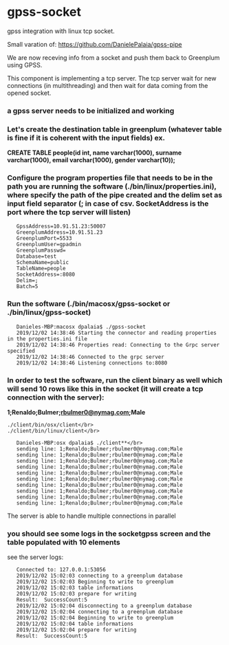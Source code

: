# gpss-socket

gpss integration with linux tcp socket.

Small varation of:
https://github.com/DanielePalaia/gpss-pipe

We are now receving info from a socket and push them back to Greenplum using GPSS.

This component is implementing a tcp server. The tcp server wait for new connections (in multithreading) and then wait for data coming from the opened socket. </br>

### a gpss server needs to be initialized and working </br>

### Let's create the destination table in greenplum (whatever table is fine if it is coherent with the input fields) ex. </br>

   **CREATE TABLE people(id int, name varchar(1000), surname varchar(1000), email varchar(1000), gender varchar(10));** </br>

### Configure the program properties file that needs to be in the path you are running the software (./bin/linux/properties.ini), where specify the path of the pipe created and the delim set as input field separator (; in case of csv. **SocketAddress** is the port where the tcp server will listen) </br>

```
   GpssAddress=10.91.51.23:50007
   GreenplumAddress=10.91.51.23
   GreenplumPort=5533
   GreenplumUser=gpadmin
   GreenplumPasswd=
   Database=test
   SchemaName=public
   TableName=people
   SocketAddress=:8080
   Delim=;
   Batch=5
```   

### Run the software (./bin/macosx/gpss-socket or ./bin/linux/gpss-socket) </br>

```
   Danieles-MBP:macosx dpalaia$ ./gpss-socket
   2019/12/02 14:38:46 Starting the connector and reading properties in the properties.ini file
   2019/12/02 14:38:46 Properties read: Connecting to the Grpc server specified
   2019/12/02 14:38:46 Connected to the grpc server
   2019/12/02 14:38:46 Listening connections to:8080
```

### In order to test the software, run the client binary as well which will send 10 rows like this in the socket (it will create a tcp connection with the server):</br>

   **1;Renaldo;Bulmer;rbulmer0@nymag.com;Male**</br>

    ./client/bin/osx/client</br>
    ./client/bin/linux/client</br>

```
   Danieles-MBP:osx dpalaia$ ./client**</br>
   sending line: 1;Renaldo;Bulmer;rbulmer0@nymag.com;Male
   sending line: 1;Renaldo;Bulmer;rbulmer0@nymag.com;Male
   sending line: 1;Renaldo;Bulmer;rbulmer0@nymag.com;Male
   sending line: 1;Renaldo;Bulmer;rbulmer0@nymag.com;Male
   sending line: 1;Renaldo;Bulmer;rbulmer0@nymag.com;Male
   sending line: 1;Renaldo;Bulmer;rbulmer0@nymag.com;Male
   sending line: 1;Renaldo;Bulmer;rbulmer0@nymag.com;Male
   sending line: 1;Renaldo;Bulmer;rbulmer0@nymag.com;Male
   sending line: 1;Renaldo;Bulmer;rbulmer0@nymag.com;Male
   sending line: 1;Renaldo;Bulmer;rbulmer0@nymag.com;Male

```
 The server is able to handle multiple connections in parallel

### you should see some logs in the socketgpss screen and the table populated with 10 elements </br>
see the server logs:</br>

```
   Connected to: 127.0.0.1:53056
   2019/12/02 15:02:03 connecting to a greenplum database
   2019/12/02 15:02:03 Beginning to write to greenplum
   2019/12/02 15:02:03 table informations
   2019/12/02 15:02:03 prepare for writing
   Result:  SuccessCount:5
   2019/12/02 15:02:04 disconnecting to a greenplum database
   2019/12/02 15:02:04 connecting to a greenplum database
   2019/12/02 15:02:04 Beginning to write to greenplum
   2019/12/02 15:02:04 table informations
   2019/12/02 15:02:04 prepare for writing
   Result:  SuccessCount:5
```

